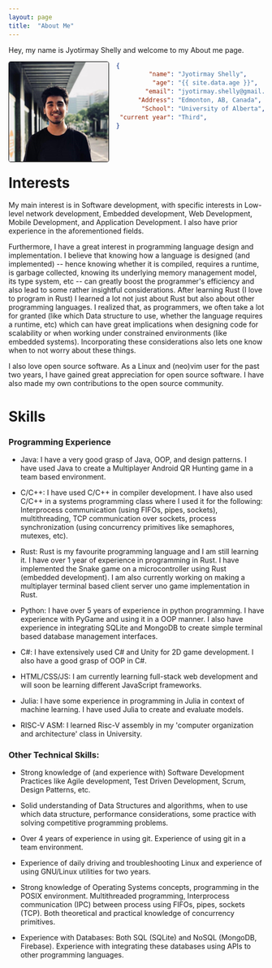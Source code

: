 ```yaml
---
layout: page 
title:  "About Me"
---
```

Hey, my name is Jyotirmay Shelly and welcome to my About me page.

<style>
.personal-pic {
  float: left;
  margin: 5px;
  max-width: 14em;
  margin: 0 1em 0 0;
  border: 1px solid black;
  border-radius: 2%;
}
</style>

<img src="/assets/my-photo.jpg" class="personal-pic">

```json
{
         "name": "Jyotirmay Shelly",
          "age": "{{ site.data.age }}",
        "email": "jyotirmay.shelly@gmail.com",
      "Address": "Edmonton, AB, Canada",
       "School": "University of Alberta",
 "current year": "Third",
}
```
<br><br>

# Interests
My main interest is in Software development, with specific interests in Low-level network development, Embedded development, Web Development, Mobile Development, and Application Development. I also have prior experience in the aforementioned fields.

Furthermore, I have a great interest in programming language design and implementation. I believe that knowing how a language is designed (and implemented) -- hence knowing whether it is compiled, requires a runtime, is garbage collected, knowing its underlying memory management model, its type system, etc -- can greatly boost the programmer's efficiency and also lead to some rather insightful considerations. After learning Rust (I love to program in Rust) I learned a lot not just about Rust but also about other programming languages. I realized that, as programmers, we often take a lot for granted (like which Data structure to use, whether the language requires a runtime, etc) which can have great implications when designing code for scalability or when working under constrained environments (like embedded systems). Incorporating these considerations also lets one know when to not worry about these things.

I also love open source software. As a Linux and (neo)vim user for the past two years, I have gained great appreciation for open source software. I have also made my own contributions to the open source community.

# Skills

### Programming Experience

- Java: I have a very good grasp of Java, OOP, and design patterns. I have used Java to create a Multiplayer Android QR Hunting game in a team based environment.

- C/C++: I have used C/C++ in compiler development. I have also used C/C++ in a systems programming class where I used it for the following: Interprocess communication (using FIFOs, pipes, sockets), multithreading, TCP communication over sockets, process synchronization (using concurrency primitives like semaphores, mutexes, etc). 

- Rust: Rust is my favourite programming language and I am still learning it. I have over 1 year of experience in programming in Rust. I have implemented the Snake game on a microcontroller using Rust (embedded development). I am also currently working on making a multiplayer terminal based client server uno game implementation in Rust.

- Python: I have over 5 years of experience in python programming. I have experience with PyGame and using it in a OOP manner.  I also have experience in integrating SQLite and MongoDB to create simple terminal based database management interfaces.

- C#: I have extensively used C# and Unity for 2D game development. I also have a good grasp of OOP in C#. 

- HTML/CSS/JS: I am currently learning full-stack web development and will soon be learning different JavaScript frameworks.

- Julia: I have some experience in programming in Julia in context of machine learning. I have used Julia to create and evaluate models. 

- RISC-V ASM: I learned Risc-V assembly in my 'computer organization and architecture' class in University.


### Other Technical Skills:
- Strong knowledge of (and experience with) Software Development Practices like Agile development, Test Driven Development, Scrum, Design Patterns, etc.

- Solid understanding of Data Structures and algorithms, when to use which data structure, performance considerations, some practice with solving competitive programming problems.

- Over 4 years of experience in using git. Experience of using git in a team environment.

- Experience of daily driving and troubleshooting Linux and experience of using GNU/Linux utilities for two years.

- Strong knowledge of Operating Systems concepts, programming in the POSIX environment. Multithreaded programming, Interprocess communication (IPC) between process using FIFOs, pipes, sockets (TCP). Both theoretical and practical knowledge of concurrency primitives.

- Experience with Databases: Both SQL (SQLite) and NoSQL (MongoDB, Firebase). Experience with integrating these databases using APIs to other programming languages.
